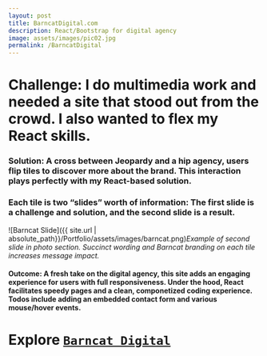 ```yaml
---
layout: post
title: BarncatDigital.com
description: React/Bootstrap for digital agency
image: assets/images/pic02.jpg
permalink: /BarncatDigital
---
```


# Challenge: I do multimedia work and needed a site that stood out from the crowd. I also wanted to flex my React skills. #

        
### Solution: A cross between Jeopardy and a hip agency, users flip tiles to discover more about the brand. This interaction plays perfectly with my React-based solution. ###
### Each tile is two “slides” worth of information: The first slide is a challenge and solution, and the second slide is a result. ###
![Barncat Slide]({{ site.url | absolute_path}}/Portfolio/assets/images/barncat.png)_Example of second slide in photo section. Succinct wording and Barncat branding on each tile increases message impact._

#### Outcome: A fresh take on the digital agency, this site adds an engaging experience for users with full responsiveness. Under the hood, React facilitates speedy pages and a clean, componetized coding experience. Todos include adding an embedded contact form and various mouse/hover events. ####


# Explore [`Barncat Digital`](http://barncatdigital.com) #
